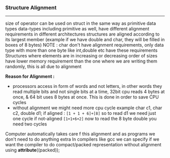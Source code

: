 ### **Structure Alignment**
---
size of operator can be used on struct in the same way as primitive data types
data-types including primitive as well, have different alignment requirements in different architectures
structures are aligned according to its largest member (example if we have double and char, they will be filled in boxes of 8 bytes)
NOTE : char don't have alignment requirements, only data type with more than one byte like int,double etc have these requirements
Structures where elements are in increasing or decreasing order of sizes have lower memory requirement than the one where we are writing them randomly, this is all due to alignment

**Reason for Alignment :**
- processors access in form of words and not letters, in other words they read multiple bits and not single bits at a time, 32bit cpu reads 4 bytes at once, & 64 bit uses 8 bytes at once. This is done in order to save CPU cycles
- without alignment we might need more cpu cycle 
example char c1, char c2, double d1;
if aligned : `[1 + 1 + 6]+[8]`  so to read d1 we need just one cycle
if not-aligned `[1+1+6+2]` now to read the 8 byte double you need two cycles

Computer automatically takes care f this alignment and as programs we don't need to do anything extra
In compilers like gcc we can specify if we want the compiler to do compact/packed representation without alignment using __attribute__((packed));